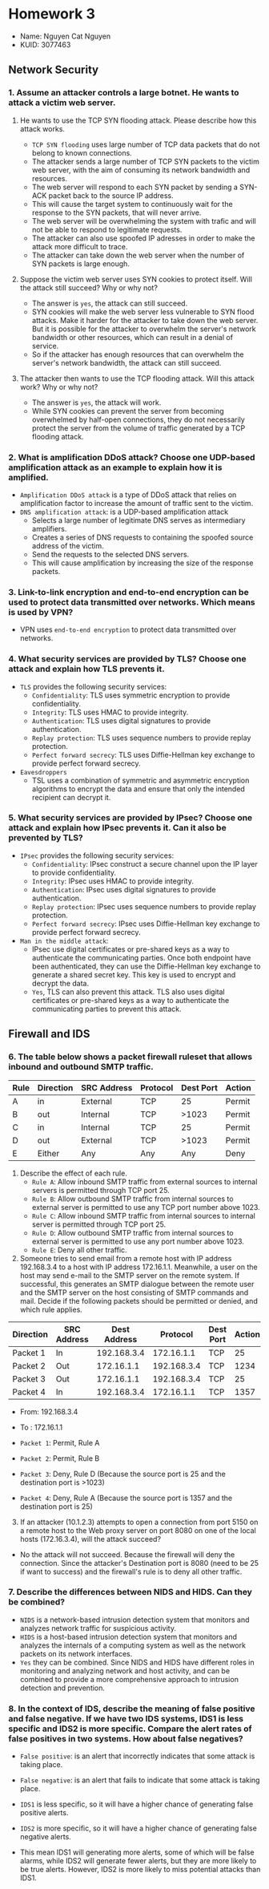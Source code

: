 # Homework 3
- Name: Nguyen Cat Nguyen
- KUID: 3077463
## Network Security
### 1. Assume an attacker controls a large botnet. He wants to attack a victim web server.
1. He wants to use the TCP SYN flooding attack. Please describe how this attack works.
   - `TCP SYN flooding` uses large number of TCP data packets that do not belong to known connections.
   - The attacker sends a large number of TCP SYN packets to the victim web server, with the aim of consuming its network 
    bandwidth and resources.
   - The web server will respond to each SYN packet by sending a SYN-ACK packet back to the source IP address.
   - This will cause the target system to continuously wait for the response to the SYN packets,
    that will never arrive.
   - The web server will be overwhelming the system with trafic and will not be able to respond to legitimate requests.
   - The attacker can also use spoofed IP adresses in order to make the attack more difficult to trace.
   - The attacker can take down the web server when the number of SYN packets is large enough.

2. Suppose the victim web server uses SYN cookies to protect itself. Will the attack still succeed? Why or why not?
   - The answer is `yes`, the attack can still succeed.
   - SYN cookies will make the web server less vulnerable to SYN flood attacks. Make it harder for the attacker to take down the web 
    server. But it is possible for the attacker to overwhelm the server's network bandwidth or other resources, which can result in 
    a denial of service.
   - So if the attacker has enough resources that can overwhelm the server's network bandwidth, the attack can still succeed.
3. The attacker then wants to use the TCP flooding attack. Will this attack work? Why or why not?
   - The answer is `yes`, the attack will work.
   - While SYN cookies can prevent the server from becoming overwhelmed by half-open connections, they do not necessarily protect the 
    server from the volume of traffic generated by a TCP flooding attack.
### 2. What is amplification DDoS attack? Choose one UDP-based amplification attack as an example to explain how it is amplified.
- `Amplification DDoS attack` is a type of DDoS attack that relies on amplification factor to increase the amount of traffic sent to the victim. 
- `DNS amplification attack`: is a UDP-based amplification attack
  - Selects a large number of legitimate DNS serves as intermediary amplifiers.
  - Creates a series of DNS requests to containing the spoofed source address of the victim.
  - Send the requests to the selected DNS servers. 
  - This will cause amplification by increasing the size of the response packets.
### 3. Link-to-link encryption and end-to-end encryption can be used to protect data transmitted over networks. Which means is used by VPN? 
- VPN uses `end-to-end encryption` to protect data transmitted over networks.
### 4. What security services are provided by TLS? Choose one attack and explain how TLS prevents it. 
- `TLS` provides the following security services:
  - `Confidentiality`: TLS uses symmetric encryption to provide confidentiality.
  - `Integrity`: TLS uses HMAC to provide integrity.
  - `Authentication`: TLS uses digital signatures to provide authentication.
  - `Replay protection`: TLS uses sequence numbers to provide replay protection.
  - `Perfect forward secrecy`: TLS uses Diffie-Hellman key exchange to provide perfect forward secrecy.
- `Eavesdroppers`
  - TSL uses a combination of symmetric and asymmetric encryption algorithms to encrypt the data and ensure that only the intended recipient can decrypt it.
### 5. What security services are provided by IPsec? Choose one attack and explain how IPsec prevents it. Can it also be prevented by TLS?
- `IPsec` provides the following security services:
  - `Confidentiality`: IPsec construct a secure channel upon the IP layer to provide confidentiality.
  - `Integrity`: IPsec uses HMAC to provide integrity.
  - `Authentication`: IPsec uses digital signatures to provide authentication.
  - `Replay protection`: IPsec uses sequence numbers to provide replay protection.
  - `Perfect forward secrecy`: IPsec uses Diffie-Hellman key exchange to provide perfect forward secrecy.
- `Man in the middle attack`: 
  - IPsec use digital certificates or pre-shared keys as a way to authenticate the communicating parties. Once both endpoint have been authenticated, 
   they can use the Diffie-Hellman key exchange to generate a shared secret key. This key is used to encrypt and decrypt the data. 
   - `Yes`, TLS can also prevent this attack. TLS also uses digital certificates or pre-shared keys as a way to authenticate the communicating parties to prevent this attack.
## Firewall and IDS
### 6. The table below shows a packet firewall ruleset that allows inbound and outbound SMTP traffic.
| Rule | Direction | SRC Address | Protocol | Dest Port | Action |
|------|-----------|-------------|----------|-----------|--------|
| A    | in        | External    | TCP      | 25        | Permit |
| B    | out       | Internal    | TCP      | >1023     | Permit |
| C    | in        | Internal    | TCP      | 25        | Permit |
| D    | out       | External    | TCP      | >1023     | Permit |
| E    | Either    | Any         | Any      | Any       | Deny   |

1. Describe the effect of each rule.
   - `Rule A`: Allow inbound SMTP traffic from external sources to internal servers is permitted through TCP port 25.
   - `Rule B`: Allow outbound SMTP traffic from internal sources to external server is permitted to use any TCP port number above 1023.
   - `Rule C`: Allow inbound SMTP traffic from internal sources to internal server is permitted through TCP port 25.
   - `Rule D`: Allow outbound SMTP traffic from internal sources to external server is permitted to use any port number above 1023.
   - `Rule E`: Deny all other traffic.
2. Someone tries to send email from a remote host with IP address 192.168.3.4 to a host with IP address 172.16.1.1. Meanwhile, a user on the host may send e-mail
to the SMTP server on the remote system. If successful, this generates an SMTP dialogue between the remote user and the SMTP server on the host consisting of 
SMTP commands and mail. Decide if the following packets should be permitted or denied, and which rule applies.


Direction | SRC Address | Dest Address | Protocol   | Dest Port | Action |
----------|-------------|--------------|------------|-----------|--------|
Packet 1  | In          |192.168.3.4   |172.16.1.1  |TCP        |25      |
Packet 2  | Out         |172.16.1.1    |192.168.3.4 |TCP        |1234    |
Packet 3  | Out         |172.16.1.1    |192.168.3.4 |TCP        |25      |
Packet 4  | In          |192.168.3.4   |172.16.1.1  |TCP        |1357    |

   - From: 192.168.3.4
   - To : 172.16.1.1

   - `Packet 1`: Permit, Rule A
   - `Packet 2`: Permit, Rule B
   - `Packet 3`: Deny, Rule D (Because the source port is 25 and the destination port is >1023)
   - `Packet 4`: Deny, Rule A (Because the source port is 1357 and the destination port is 25)
3. If an attacker (10.1.2.3) attempts to open a connection from port 5150 on a remote host to the Web proxy server on port 8080 on one of the local hosts (172.16.3.4), will the attack succeed? 
- No the attack will not succeed. Because the firewall will deny the connection. Since the attacker's Destination port is 8080 (need to be 25 if want to success) and the firewall's rule is to deny all other traffic.
 
### 7. Describe the differences between NIDS and HIDS. Can they be combined? 
- `NIDS` is a network-based intrusion detection system that monitors and analyzes network traffic for suspicious activity.
- `HIDS` is a host-based intrusion detection system that monitors and analyzes the internals of a computing system as well as the network packets on its network interfaces.
- `Yes` they can be combined. Since NIDS and HIDS have different roles in monitoring and analyzing network and host activity, and can be combined to provide a more comprehensive approach to intrusion detection and prevention.
 
### 8. In the context of IDS, describe the meaning of false positive and false negative. If we have two IDS systems, IDS1 is less specific and IDS2 is more specific. Compare the alert rates of false positives in two systems. How about false negatives? 
- `False positive`: is an alert that incorrectly indicates that some attack is taking place.
- `False negative`: is an alert that fails to indicate that some attack is taking place.

- `IDS1` is less specific, so it will have a higher chance of generating false positive alerts.
- `IDS2` is more specific, so it will have a higher chance of generating false negative alerts.
- This mean IDS1 will generating more alerts, some of which will be false alarms, while IDS2 will generate fewer alerts, but they are more likely to be true alerts. However, IDS2 is more likely to miss potential attacks than IDS1.

